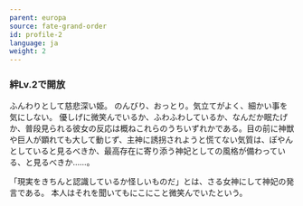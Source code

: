 ```yaml
---
parent: europa
source: fate-grand-order
id: profile-2
language: ja
weight: 2
---
```


### 絆Lv.2で開放

ふんわりとして慈悲深い姫。
のんびり、おっとり。気立てがよく、細かい事を気にしない。
優しげに微笑んでいるか、ふわふわしているか、なんだか眠たげか、普段見られる彼女の反応は概ねこれらのうちいずれかである。目の前に神獣や巨人が顕れても大して動じず、主神に誘拐されようと慌てない気質は、ぽやんとしていると見るべきか、最高存在に寄り添う神妃としての風格が備わっている、と見るべきか……。

「現実をきちんと認識しているか怪しいものだ」とは、さる女神にして神妃の発言である。
本人はそれを聞いてもにこにこと微笑んでいたという。
